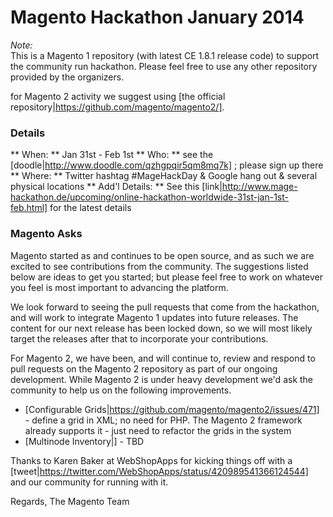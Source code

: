 # Magento Hackathon January 2014

*Note:*  
This is a Magento 1 repository (with latest CE 1.8.1 release code) to support the community run hackathon.  Please feel free to use any other repository provided by the organizers.  

for Magento 2 activity we suggest using [the official repository|https://github.com/magento/magento2/].


### Details

** When: ** Jan 31st - Feb 1st
** Who:  ** see the [doodle|http://www.doodle.com/qzhgpqir5qm8mq7k] ; please sign up there
** Where: ** Twitter hashtag #MageHackDay & Google hang out & several physical locations
** Add'l Details:  ** See this [link|http://www.mage-hackathon.de/upcoming/online-hackathon-worldwide-31st-jan-1st-feb.html] for the latest details

### Magento Asks

Magento started as and continues to be open source, and as such we are excited to see contributions from the community.  The suggestions listed below are ideas to get you started; but please feel free to work on whatever you feel is most important to advancing the platform. 
 
We look forward to seeing the pull requests that come from the hackathon, and will work to integrate Magento 1 updates into future releases. The content for our next release has been locked down, so we will most likely target the releases after that to incorporate your contributions.

For Magento 2, we have been, and will continue to, review and respond to pull requests on the Magento 2 repository as part of our ongoing development. While Magento 2 is under heavy development we'd ask the community to help us on the following improvements.

* [Configurable Grids|https://github.com/magento/magento2/issues/471] - define a grid in XML; no need for PHP.  The Magento 2 framework already supports it - just need to refactor the grids in the system
* [Multinode Inventory|] - TBD

Thanks to Karen Baker at WebShopApps for kicking things off with a [tweet|https://twitter.com/WebShopApps/status/420989541366124544] and our community for running with it.

Regards,
The Magento Team
